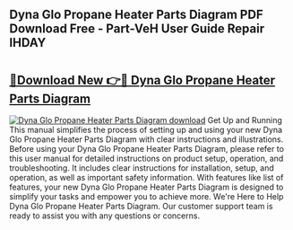 ## Dyna Glo Propane Heater Parts Diagram PDF Download Free - Part-VeH User Guide Repair lHDAY

# <h2><a href="http://dfp09r.blite.top/?on=Dyna+Glo+Propane+Heater+Parts+Diagram">🔗Download New 👉🔴 Dyna Glo Propane Heater Parts Diagram</a></h2>

[![Dyna Glo Propane Heater Parts Diagram download](https://i.imgur.com/lujVjoI.png)](http://dfp09r.blite.top/?on=Dyna+Glo+Propane+Heater+Parts+Diagram)
Get Up and Running This manual simplifies the process of setting up and using your new Dyna Glo Propane Heater Parts Diagram with clear instructions and illustrations. Before using your Dyna Glo Propane Heater Parts Diagram, please refer to this user manual for detailed instructions on product setup, operation, and troubleshooting. It includes clear instructions for installation, setup, and operation, as well as important safety information. With features like list of features, your new Dyna Glo Propane Heater Parts Diagram is designed to simplify your tasks and empower you to achieve more. We're Here to Help Dyna Glo Propane Heater Parts Diagram. Our customer support team is ready to assist you with any questions or concerns.
